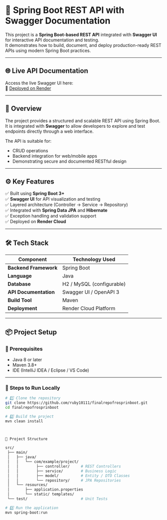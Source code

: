 # 🚀 Spring Boot REST API with Swagger Documentation

This project is a **Spring Boot-based REST API** integrated with **Swagger UI** for interactive API documentation and testing.  
It demonstrates how to build, document, and deploy production-ready REST APIs using modern Spring Boot practices.

---

## 🌐 Live API Documentation
Access the live Swagger UI here:  
🔗 [Deployed on Render](https://finalrepofrosprinboot-2.onrender.com/swagger-ui/index.html#/)

---

## 🧠 Overview
The project provides a structured and scalable REST API using Spring Boot.  
It is integrated with **Swagger** to allow developers to explore and test endpoints directly through a web interface.  

The API is suitable for:
- CRUD operations  
- Backend integration for web/mobile apps  
- Demonstrating secure and documented RESTful design  

---

## ⚙️ Key Features
✅ Built using **Spring Boot 3+**  
✅ **Swagger UI** for API visualization and testing  
✅ Layered architecture (Controller → Service → Repository)  
✅ Integrated with **Spring Data JPA** and **Hibernate**  
✅ Exception handling and validation support  
✅ Deployed on **Render Cloud**

---

## 🛠️ Tech Stack
| Component | Technology Used |
|------------|-----------------|
| **Backend Framework** | Spring Boot |
| **Language** | Java |
| **Database** | H2 / MySQL (configurable) |
| **API Documentation** | Swagger UI / OpenAPI 3 |
| **Build Tool** | Maven |
| **Deployment** | Render Cloud Platform |

---

## 📦 Project Setup

### 🧩 Prerequisites
- Java 8 or later  
- Maven 3.8+  
- IDE (IntelliJ IDEA / Eclipse / VS Code)  

---

### 🏃 Steps to Run Locally

```bash
# 1️⃣ Clone the repository
git clone https://github.com/ruby10111/finalrepofrosprinboot.git
cd finalrepofrosprinboot 

# 2️⃣ Build the project
mvn clean install



📁 Project Structure

src/
 ├── main/
 │   ├── java/
 │   │   └── com/example/project/
 │   │        ├── controller/     # REST Controllers
 │   │        ├── service/        # Business Logic
 │   │        ├── model/          # Entity / DTO Classes
 │   │        └── repository/     # JPA Repositories
 │   └── resources/
 │       ├── application.properties
 │       └── static/ templates/
 └── test/                        # Unit Tests

# 3️⃣ Run the application
mvn spring-boot:run
